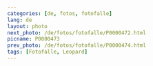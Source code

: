 ```yaml
---
categories: [de, fotos, fotofalle]
lang: de
layout: photo
next_photo: /de/fotos/fotofalle/P0000472.html
picname: P0000473
prev_photo: /de/fotos/fotofalle/P0000474.html
tags: [Fotofalle, Leopard]
---
```


